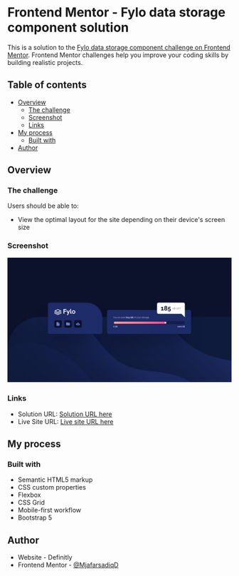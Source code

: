 # Frontend Mentor - Fylo data storage component solution

This is a solution to the [Fylo data storage component challenge on Frontend Mentor](https://www.frontendmentor.io/challenges/fylo-data-storage-component-1dZPRbV5n). Frontend Mentor challenges help you improve your coding skills by building realistic projects. 

## Table of contents

- [Overview](#overview)
  - [The challenge](#the-challenge)
  - [Screenshot](#screenshot)
  - [Links](#links)
- [My process](#my-process)
  - [Built with](#built-with)
- [Author](#author)

## Overview

### The challenge

Users should be able to:

- View the optimal layout for the site depending on their device's screen size

### Screenshot

![](./design/desktop-design.jpg)

### Links

- Solution URL: [Solution URL here]()
- Live Site URL: [Live site URL here](https://ashraful-fuqha.github.io/Fylo-data-storage-component/)

## My process

### Built with

- Semantic HTML5 markup
- CSS custom properties
- Flexbox
- CSS Grid
- Mobile-first workflow
- Bootstrap 5

## Author

- Website - Definitly
- Frontend Mentor - [@MjafarsadiqD](https://www.frontendmentor.io/profile/Ashraful-Fuqha)

